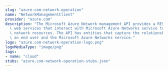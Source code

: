 ```yaml
---
slug: "azure-com-network-operation"
name: "NetworkManagementClient"
provider: "azure.com"
description: "The Microsoft Azure Network management API provides a RESTful set of\
  \ web services that interact with Microsoft Azure Networks service to manage your\
  \ network resources. The API has entities that capture the relationship between\
  \ an end user and the Microsoft Azure Networks service."
logo: "azure.com-network-operation-logo.png"
logoMediaType: "image/png"
tags:
- name: "cloud"
stubs: "azure.com-network-operation-stubs.json"
---
```

